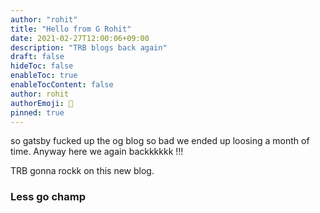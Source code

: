 ```yaml
---
author: "rohit"
title: "Hello from G Rohit"
date: 2021-02-27T12:00:06+09:00
description: "TRB blogs back again"
draft: false
hideToc: false
enableToc: true
enableTocContent: false
author: rohit
authorEmoji: 👻
pinned: true
---
```


so gatsby fucked up the og blog so bad we ended up loosing a month of time. Anyway here we again backkkkkk !!!

TRB gonna rockk on this new blog.

### Less go champ